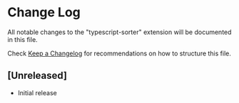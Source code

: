 # Change Log

All notable changes to the "typescript-sorter" extension will be documented in this file.

Check [Keep a Changelog](http://keepachangelog.com/) for recommendations on how to structure this file.

## [Unreleased]

- Initial release